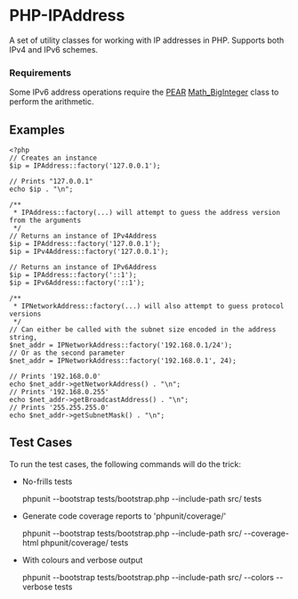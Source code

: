 # PHP-IPAddress

A set of utility classes for working with IP addresses in PHP.
Supports both IPv4 and IPv6 schemes.

### Requirements

Some IPv6 address operations require the [PEAR](http://pear.php.net/) [Math_BigInteger](http://pear.php.net/package/Math_BigInteger/) class to perform the arithmetic.

## Examples

	<?php
	// Creates an instance
	$ip = IPAddress::factory('127.0.0.1');
	
	// Prints "127.0.0.1"
	echo $ip . "\n";
	
	/**
	 * IPAddress::factory(...) will attempt to guess the address version from the arguments 
	 */
	// Returns an instance of IPv4Address
	$ip = IPAddress::factory('127.0.0.1');
	$ip = IPv4Address::factory('127.0.0.1');
	
	// Returns an instance of IPv6Address
	$ip = IPAddress::factory('::1');
	$ip = IPv6Address::factory('::1');
	
	/**
	 * IPNetworkAddress::factory(...) will also attempt to guess protocol versions
	 */
	// Can either be called with the subnet size encoded in the address string,
	$net_addr = IPNetworkAddress::factory('192.168.0.1/24');
	// Or as the second parameter
	$net_addr = IPNetworkAddress::factory('192.168.0.1', 24);
	
	// Prints '192.168.0.0'
	echo $net_addr->getNetworkAddress() . "\n";
	// Prints '192.168.0.255'
	echo $net_addr->getBroadcastAddress() . "\n";
	// Prints '255.255.255.0'
	echo $net_addr->getSubnetMask() . "\n";
		
## Test Cases

To run the test cases, the following commands will do the trick:

*	No-frills tests
	
	phpunit --bootstrap tests/bootstrap.php --include-path src/ tests

*	Generate code coverage reports to 'phpunit/coverage/'

	phpunit --bootstrap tests/bootstrap.php --include-path src/ --coverage-html phpunit/coverage/ tests
	
*	With colours and verbose output

	phpunit --bootstrap tests/bootstrap.php --include-path src/ --colors --verbose tests
